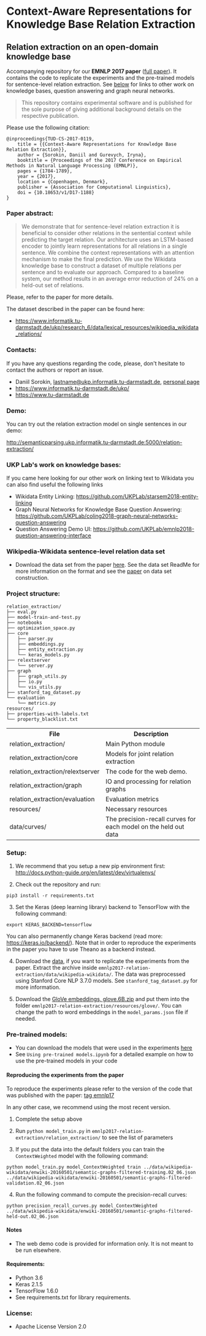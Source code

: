 # Context-Aware Representations for Knowledge Base Relation Extraction

## Relation extraction on an open-domain knowledge base


Accompanying repository for our **EMNLP 2017 paper** ([full paper](http://aclweb.org/anthology/D17-1188)). It contains the code to replicate the experiments and the pre-trained models for sentence-level relation extraction. 
See [below](#ukp-labs-work-on-knowledge-bases) for links to other work on knowledge bases, question answering and graph neural networks.

> This repository contains experimental software and is published for the sole purpose of giving additional background details on the respective publication.
 
Please use the following citation:

```
@inproceedings{TUD-CS-2017-0119,
	title = {{Context-Aware Representations for Knowledge Base Relation Extraction}},
	author = {Sorokin, Daniil and Gurevych, Iryna},
	booktitle = {Proceedings of the 2017 Conference on Empirical Methods in Natural Language Processing (EMNLP)},
	pages = {1784-1789},
	year = {2017},
	location = {Copenhagen, Denmark},
	publisher = {Association for Computational Linguistics},
	doi = {10.18653/v1/D17-1188}
}
```

### Paper abstract:
> We demonstrate that for sentence-level relation extraction it is beneficial to consider other relations in the sentential context while predicting the target relation. Our architecture uses an LSTM-based encoder to jointly learn representations for all relations in a single sentence. 
We combine the context representations with an attention mechanism to make the final prediction. 
> We use the Wikidata knowledge base to construct a dataset of multiple relations per sentence and to evaluate our approach. Compared to a baseline system, our method results in an average error reduction of 24\% on a held-out set of relations.

Please, refer to the paper for more details.

The dataset described in the paper can be found here:
 * https://www.informatik.tu-darmstadt.de/ukp/research_6/data/lexical_resources/wikipedia_wikidata_relations/

 
### Contacts:
If you have any questions regarding the code, please, don't hesitate to contact the authors or report an issue.
  * Daniil Sorokin, lastname@ukp.informatik.tu-darmstadt.de, [personal page](https://www.informatik.tu-darmstadt.de/ukp/ukp_home/staff_ukp/detailseite_mitarbeiter_1_41984.en.jsp)
  * https://www.informatik.tu-darmstadt.de/ukp/
  * https://www.tu-darmstadt.de

### Demo:

You can try out the relation extraction model on single sentences in our demo: 

http://semanticparsing.ukp.informatik.tu-darmstadt.de:5000/relation-extraction/

  
### UKP Lab's work on knowledge bases:
If you came here looking for our other work on linking text to Wikidata you can also find useful the following links

* Wikidata Entity Linking: https://github.com/UKPLab/starsem2018-entity-linking
* Graph Neural Networks for Knowledge Base Question Answering: https://github.com/UKPLab/coling2018-graph-neural-networks-question-answering
* Question Answering Demo UI: https://github.com/UKPLab/emnlp2018-question-answering-interface


### Wikipedia-Wikidata sentence-level relation data set

*  Download the data set from the paper [here](https://www.informatik.tu-darmstadt.de/ukp/research_6/data/lexical_resources/wikipedia_wikidata_relations/). See the data set ReadMe for more information on the format and see the [paper](http://aclweb.org/anthology/D17-1188) on data set construction.

### Project structure:
```
relation_extraction/
├── eval.py
├── model-train-and-test.py
├── notebooks
├── optimization_space.py
├── core
│   ├── parser.py
│   ├── embeddings.py
│   ├── entity_extraction.py
│   └── keras_models.py
├── relextserver
│   └── server.py
├── graph
│   ├── graph_utils.py
│   ├── io.py
│   └── vis_utils.py
├── stanford_tag_dataset.py
└── evaluation
    └── metrics.py
resources/
├── properties-with-labels.txt
└── property_blacklist.txt
```

<table>
    <tr>
        <th>File</th><th>Description</th>
    </tr>
    <tr>
        <td>relation_extraction/</td><td>Main Python module</td>
    </tr>
    <tr>
        <td>relation_extraction/core</td><td>Models for joint relation extraction</td>
    </tr>
    <tr>
        <td>relation_extraction/relextserver</td><td>The code for the web demo.</td>
    </tr>
    <tr>
        <td>relation_extraction/graph</td><td>IO and processing for relation graphs</td>
    </tr>
    <tr>
        <td>relation_extraction/evaluation</td><td>Evaluation metrics</td>
    </tr>
    <tr>
        <td>resources/</td><td>Necessary resources</td>
    </tr>
    <tr>
        <td>data/curves/</td><td>The precision-recall curves for each model on the held out data</td>
    </tr>
</table>

### Setup:

1. We recommend that you setup a new pip environment first: http://docs.python-guide.org/en/latest/dev/virtualenvs/

2. Check out the repository and run:
```
pip3 install -r requirements.txt
```

3. Set the Keras (deep learning library) backend to TensorFlow  with the following command:
```
export KERAS_BACKEND=tensorflow
```
   You can also permanently change Keras backend (read more: https://keras.io/backend/). 
   Note that in order to reproduce the experiments in the paper you have to use Theano as a backend instead.

4. Download the [data](https://www.informatik.tu-darmstadt.de/ukp/research_6/data/lexical_resources/wikipedia_wikidata_relations/), if you want to replicate the experiments from the paper.
Extract the archive inside `emnlp2017-relation-extraction/data/wikipedia-wikidata/`. The data was preprocessed using Stanford Core NLP 3.7.0 models. See `stanford_tag_dataset.py` for more information.

5. Download the [GloVe embeddings, glove.6B.zip](https://nlp.stanford.edu/projects/glove/)
and put them into the folder `emnlp2017-relation-extraction/resources/glove/`. You can change the path to word embeddings in the `model_params.json` file if needed.

### Pre-trained models:
* You can download the models that were used in the experiments [here](https://fileserver.ukp.informatik.tu-darmstadt.de/emnlp2017-relation-extraction/EMNLP2017_DS_IG_relation_extraction_trained_models.zip)
* See `Using pre-trained models.ipynb` for a detailed example on how to use the pre-trained models in your code

#### Reproducing the experiments from the paper
To reproduce the experiments please refer to the version of the code that was published with the paper:
[tag emnlp17](https://github.com/UKPLab/emnlp2017-relation-extraction/tree/emnlp17)

In any other case, we recommend using the most recent version.

1. Complete the setup above 

2. Run `python model_train.py` in `emnlp2017-relation-extraction/relation_extraction/` to see the list of parameters

3. If you put the data into the default folders you can train the `ContextWeighted` model with the following command:
```
python model_train.py model_ContextWeighted train ../data/wikipedia-wikidata/enwiki-20160501/semantic-graphs-filtered-training.02_06.json ../data/wikipedia-wikidata/enwiki-20160501/semantic-graphs-filtered-validation.02_06.json
```

4. Run the following command to compute the precision-recall curves:
```
python precision_recall_curves.py model_ContextWeighted ../data/wikipedia-wikidata/enwiki-20160501/semantic-graphs-filtered-held-out.02_06.json
```

#### Notes

- The web demo code is provided for information only. It is not meant to be run elsewhere.

#### Requirements:
* Python 3.6
* Keras 2.1.5
* TensorFlow 1.6.0
* See requirements.txt for library requirements. 

### License:
* Apache License Version 2.0
